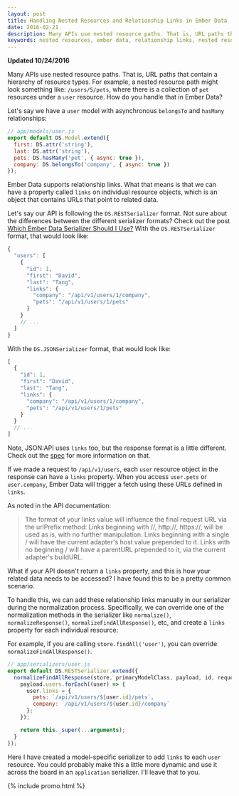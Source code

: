 ```yaml
---
layout: post
title: Handling Nested Resources and Relationship Links in Ember Data
date: 2016-02-21
description: Many APIs use nested resource paths. That is, URL paths that contain a hierarchy of resource types. How do you handle that in Ember Data? Let me show you.
keywords: nested resources, ember data, relationship links, nested resource paths, nested resource URLs
---
```


__Updated 10/24/2016__

Many APIs use nested resource paths. That is, URL paths that contain a hierarchy of resource types. For example, a nested resource path might look something like: `/users/5/pets`, where there is a collection of `pet` resources under a `user` resource. How do you handle that in Ember Data?

Let's say we have a `user` model with asynchronous `belongsTo` and `hasMany` relationships:

```js
// app/models/user.js
export default DS.Model.extend({
  first: DS.attr('string'),
  last: DS.attr('string'),
  pets: DS.hasMany('pet', { async: true }),
  company: DS.belongsTo('company', { async: true })
});
```

Ember Data supports relationship links. What that means is that we can have a property called `links` on individual resource objects, which is an object that contains URLs that point to related data.

Let's say our API is following the `DS.RESTSerializer` format. Not sure about the differences between the different serializer formats? Check out the post [Which Ember Data Serializer Should I Use?](/2015/12/05/which-ember-data-serializer-should-i-use.html) With the `DS.RESTSerializer` format, that would look like:

```js
{
  "users": [
    {
      "id": 1,
      "first": "David",
      "last": "Tang",
      "links": {
        "company": "/api/v1/users/1/company",
        "pets": "/api/v1/users/1/pets"
      }
    }
    // ...
  ]
}
```

With the `DS.JSONSerializer` format, that would look like:

```js
[
  {
    "id": 1,
    "first": "David",
    "last": "Tang",
    "links": {
      "company": "/api/v1/users/1/company",
      "pets": "/api/v1/users/1/pets"
    }
  }
  // ...
]
```

Note, JSON:API uses `links` too, but the response format is a little different. Check out the [spec](http://jsonapi.org/) for more information on that.

If we made a request to `/api/v1/users`, each `user` resource object in the response can have a `links` property. When you access `user.pets` or `user.company`, Ember Data will trigger a fetch using these URLs defined in `links`.

As noted in the API documentation:

> The format of your links value will influence the final request URL via the urlPrefix method: Links beginning with //, http://, https://, will be used as is, with no further manipulation. Links beginning with a single / will have the current adapter's host value prepended to it. Links with no beginning / will have a parentURL prepended to it, via the current adapter's buildURL.

What if your API doesn't return a `links` property, and this is how your related data needs to be accessed? I have found this to be a pretty common scenario.

To handle this, we can add these relationship links manually in our serializer during the normalization process. Specifically, we can override one of the normalization methods in the serializer like `normalize()`, `normalizeResponse()`, `normalizeFindAllResponse()`, etc, and create a `links` property for each individual resource:

For example, if you are calling `store.findAll('user')`, you can override `normalizeFindAllResponse()`.

```js
// app/serializers/user.js
export default DS.RESTSerializer.extend({
  normalizeFindAllResponse(store, primaryModelClass, payload, id, requestType) {
    payload.users.forEach((user) => {
      user.links = {
        pets: `/api/v1/users/${user.id}/pets`,
        company: `/api/v1/users/${user.id}/company`
      };
    });

    return this._super(...arguments);
  }
});
```

Here I have created a model-specific serializer to add `links` to each `user` resource. You could probably make this a little more dynamic and use it across the board in an `application` serializer. I'll leave that to you.

{% include promo.html %}
